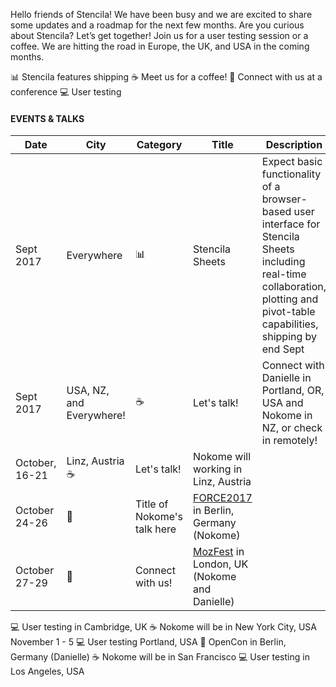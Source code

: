 Hello friends of Stencila! We have been busy and we are excited to share some updates and a roadmap for the next few months. Are you curious about Stencila? Let’s get together! Join us for a user testing session or a coffee. We are hitting the road in Europe, the UK, and USA in the coming months. 

📊 Stencila features shipping
☕  Meet us for a coffee!
🤝 Connect with us at a conference
💻 User testing


#### EVENTS & TALKS

Date | City| Category | Title | Description 
--------  | --------  | -------- | --------  |  -------- 
Sept 2017 | Everywhere | 📊 | Stencila Sheets | Expect basic functionality of a browser-based user interface for Stencila Sheets including real-time collaboration, plotting and pivot-table capabilities, shipping by end Sept
Sept 2017 | USA, NZ, and Everywhere! | ☕ | Let's talk! | Connect with Danielle in Portland, OR, USA and Nokome in NZ, or check in remotely!
October, 16-21 | Linz, Austria ☕ | Let's talk! | Nokome will working in Linz, Austria
October 24-26 | 🤝 | Title of Nokome's talk here |[FORCE2017](https://www.force2017.org/) in Berlin, Germany (Nokome)
October 27-29 | 🤝 | Connect with us! | [MozFest](mozfest.org) in London, UK (Nokome and Danielle)
💻 User testing in Cambridge, UK
☕ Nokome will be in New York City, USA November 1 - 5
💻 User testing Portland, USA
🤝 OpenCon in Berlin, Germany (Danielle)
☕ Nokome will be in San Francisco
💻 User testing in Los Angeles, USA
